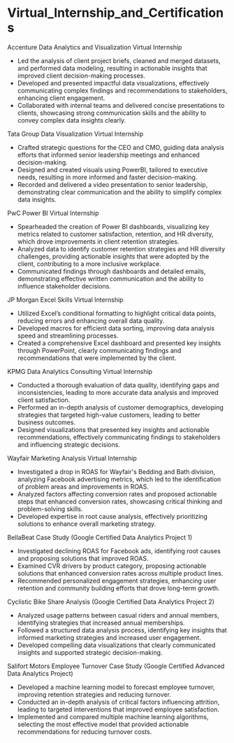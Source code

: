 # Virtual_Internship_and_Certifications

Accenture Data Analytics and Visualization Virtual Internship

- Led the analysis of client project briefs, cleaned and merged datasets, and performed data modeling, resulting in actionable insights that improved client decision-making processes.
- Developed and presented impactful data visualizations, effectively communicating complex findings and recommendations to stakeholders, enhancing client engagement.
- Collaborated with internal teams and delivered concise presentations to clients, showcasing strong communication skills and the ability to convey complex data insights clearly.

Tata Group Data Visualization Virtual Internship

- Crafted strategic questions for the CEO and CMO, guiding data analysis efforts that informed senior leadership meetings and enhanced decision-making.
- Designed and created visuals using PowerBI, tailored to executive needs, resulting in more informed and faster decision-making.
- Recorded and delivered a video presentation to senior leadership, demonstrating clear communication and the ability to simplify complex data insights.

PwC Power BI Virtual Internship

- Spearheaded the creation of Power BI dashboards, visualizing key metrics related to customer satisfaction, retention, and HR diversity, which drove improvements in client retention strategies.
- Analyzed data to identify customer retention strategies and HR diversity challenges, providing actionable insights that were adopted by the client, contributing to a more inclusive workplace.
- Communicated findings through dashboards and detailed emails, demonstrating effective written communication and the ability to influence stakeholder decisions.

JP Morgan Excel Skills Virtual Internship

- Utilized Excel’s conditional formatting to highlight critical data points, reducing errors and enhancing overall data quality.
- Developed macros for efficient data sorting, improving data analysis speed and streamlining processes.
- Created a comprehensive Excel dashboard and presented key insights through PowerPoint, clearly communicating findings and recommendations that were implemented by the client.

KPMG Data Analytics Consulting Virtual Internship

- Conducted a thorough evaluation of data quality, identifying gaps and inconsistencies, leading to more accurate data analysis and improved client satisfaction.
- Performed an in-depth analysis of customer demographics, developing strategies that targeted high-value customers, leading to better business outcomes.
- Designed visualizations that presented key insights and actionable recommendations, effectively communicating findings to stakeholders and influencing strategic decisions.

Wayfair Marketing Analysis Virtual Internship

- Investigated a drop in ROAS for Wayfair's Bedding and Bath division, analyzing Facebook advertising metrics, which led to the identification of problem areas and improvements in ROAS.
- Analyzed factors affecting conversion rates and proposed actionable steps that enhanced conversion rates, showcasing critical thinking and problem-solving skills.
- Developed expertise in root cause analysis, effectively prioritizing solutions to enhance overall marketing strategy.

BellaBeat Case Study (Google Certified Data Analytics Project 1)

- Investigated declining ROAS for Facebook ads, identifying root causes and proposing solutions that improved ROAS.
- Examined CVR drivers by product category, proposing actionable solutions that enhanced conversion rates across multiple product lines.
- Recommended personalized engagement strategies, enhancing user retention and community building efforts that drove long-term growth.

Cyclistic Bike Share Analysis (Google Certified Data Analytics Project 2)

- Analyzed usage patterns between casual riders and annual members, identifying strategies that increased annual memberships.
- Followed a structured data analysis process, identifying key insights that informed marketing strategies and increased user engagement.
- Developed compelling data visualizations that clearly communicated insights and supported strategic decision-making.

Salifort Motors Employee Turnover Case Study (Google Certified Advanced Data Analytics Project)

- Developed a machine learning model to forecast employee turnover, improving retention strategies and reducing turnover.
- Conducted an in-depth analysis of critical factors influencing attrition, leading to targeted interventions that improved employee satisfaction.
- Implemented and compared multiple machine learning algorithms, selecting the most effective model that provided actionable recommendations for reducing turnover costs.
